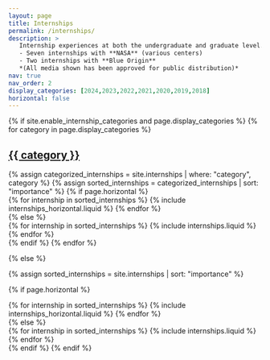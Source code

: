```yaml
---
layout: page
title: Internships
permalink: /internships/
description: >
   Internship experiences at both the undergraduate and graduate level. This includes:
   - Seven internships with **NASA** (various centers)
   - Two internships with **Blue Origin**
   *(All media shown has been approved for public distribution)*
nav: true
nav_order: 2
display_categories: [2024,2023,2022,2021,2020,2019,2018]
horizontal: false
---
```


<!-- pages/internships.md -->
<div class="internships">
{% if site.enable_internship_categories and page.display_categories %}
  <!-- Display categorized internships -->
  {% for category in page.display_categories %}
  <a id="{{ category }}" href=".#{{ category }}">
    <h2 class="category">{{ category }}</h2>
  </a>
  {% assign categorized_internships = site.internships | where: "category", category %}
  {% assign sorted_internships = categorized_internships | sort: "importance" %}
  <!-- Generate cards for each internship -->
  {% if page.horizontal %}
  <div class="container">
    <div class="row row-cols-1 row-cols-md-2">
    {% for internship in sorted_internships %}
      {% include internships_horizontal.liquid %}
    {% endfor %}
    </div>
  </div>
  {% else %}
  <div class="row row-cols-1 row-cols-md-3">
    {% for internship in sorted_internships %}
      {% include internships.liquid %}
    {% endfor %}
  </div>
  {% endif %}
  {% endfor %}

{% else %}

<!-- Display internships without categories -->

{% assign sorted_internships = site.internships | sort: "importance" %}

  <!-- Generate cards for each internship -->

{% if page.horizontal %}

  <div class="container">
    <div class="row row-cols-1 row-cols-md-2">
    {% for internship in sorted_internships %}
      {% include internships_horizontal.liquid %}
    {% endfor %}
    </div>
  </div>
  {% else %}
  <div class="row row-cols-1 row-cols-md-3">
    {% for internship in sorted_internships %}
      {% include internships.liquid %}
    {% endfor %}
  </div>
  {% endif %}
{% endif %}
</div>
